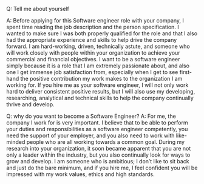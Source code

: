 Q: Tell me about yourself

A: Before applying for this Software engineer role with your company, I spent time reading the job description and the person specification. I wanted to make sure I was both properly qualified for the role and that I also had the appropriate experience and skills to help drive the company forward.
I am hard-working, driven, technically astute, and someone who will work closely with people within your organization to achieve your commercial and financial objectives.
I want to be a software engineer simply because it is a role that I am extremely passionate about, and also one I get immense job satisfaction from, especially when I get to see first-hand the positive contribution my work makes to the organization I am working for.
If you hire me as your software engineer, I will not only work hard to deliver consistent positive results, but I will also use my developing, researching, analytical and technical skills to help the company continually thrive and develop.

Q: why do you want to become a Software Engineer?
A: For me, the company I work for is very important. I believe that to be able to perform your duties and responsibilities as a software engineer competently, you need the support of your employer, and you also need to work with like-minded people who are all working towards a common goal.
During my research into your organization, it soon became apparent that you are not only a leader within the industry, but you also continually look for ways to grow and develop.
I am someone who is ambitious; I don’t like to sit back and just do the bare minimum, and if you hire me, I feel confident you will be impressed with my work values, ethics and high standards.
